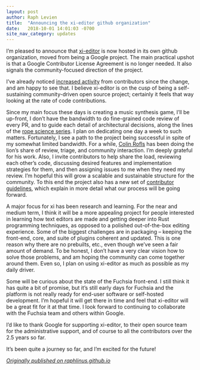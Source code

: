 ```yaml
---
layout: post
author: Raph Levien
title:  "Announcing the xi-editor github organization"
date:   2018-10-01 14:01:03 -0700
site_nav_category: updates
---
```


I’m pleased to announce that [xi-editor](https://github.com/xi-editor) is now hosted in its own github organization, moved from being a Google project. The main practical upshot is that a Google Contributor License Agreement is no longer needed. It also signals the community-focused direction of the project.

I’ve already noticed [increased activity](https://github.com/xi-editor/xi-editor/graphs/contributors) from contributors since the change, and am happy to see that. I believe xi-editor is on the cusp of being a self-sustaining community-driven open source project; certainly it feels that way looking at the rate of code contributions.

Since my main focus these days is creating a music synthesis game, I’ll be up-front, I don’t have the bandwidth to do fine-grained code review of every PR, and to guide each detail of architectural decisions, along the lines of the [rope science series](http://xi-editor.github.io/xi-editor/docs/rope_science_00.html). I plan on dedicating one day a week to such matters. Fortunately, I see a path to the project being successful in spite of my somewhat limited bandwidth. For a while, [Colin Rofls](https://github.com/cmyr) has been doing the lion’s share of review, triage, and community interaction. I’m deeply grateful for his work. Also, I invite contributors to help share the load, reviewing each other’s code, discussing desired features and implementation strategies for them, and then assigning issues to me when they need my review. I’m hopeful this will grow a scalable and sustainable structure for the community. To this end the project also has a new set of [contributor guidelines](https://github.com/xi-editor/xi-editor/blob/master/.github/CONTRIBUTING.md), which explain in more detail what our process will be going forward.

A major focus for xi has been research and learning. For the near and medium term, I think it will be a more appealing project for people interested in learning how text editors are made and getting deeper into Rust programming techniques, as opposed to a polished out-of-the-box editing experience. Some of the biggest challenges are in packaging – keeping the front-end, core, and suite of plugins coherent and updated. This is one reason why there are no prebuilts, etc., even though we’ve seen a fair amount of demand. To be honest, I don’t have a very clear vision how to solve those problems, and am hoping the community can come together around them. Even so, I plan on using xi-editor as much as possible as my daily driver.

Some will be curious about the state of the Fuchsia front-end. I still think it has quite a bit of promise, but it’s still early days for Fuchsia and the platform is not really ready for end-user software or self-hosted development. I’m hopeful it will get there in time and feel that xi-editor will be a great fit for it at that time. I look forward to continuing to collaborate with the Fuchsia team and others within Google.

I’d like to thank Google for supporting xi-editor, to their open source team for the administrative support, and of course to all the contributors over the 2.5 years so far.

It’s been quite a journey so far, and I’m excited for the future!

*[Originally published on raphlinus.github.io](https://raphlinus.github.io/xi/2018/10/01/xi-organization.html)*